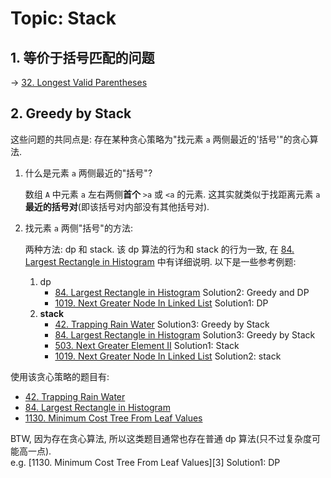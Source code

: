 # Topic: Stack

## 1. 等价于括号匹配的问题

-> [32. Longest Valid Parentheses][32]

## 2. Greedy by Stack

这些问题的共同点是: 存在某种贪心策略为"找元素 `a` 两侧最近的'括号'"的贪心算法.

1. 什么是元素 `a` 两侧最近的"括号"?

    数组 `A` 中元素 `a` 左右两侧**首个** `>a` 或 `<a` 的元素. 这其实就类似于找距离元素 `a` **最近的括号对**(即该括号对内部没有其他括号对).

2. 找元素 `a` 两侧"括号"的方法:

    两种方法: dp 和 stack. 该 dp 算法的行为和 stack 的行为一致, 在 [84. Largest Rectangle in Histogram][84] 中有详细说明. 以下是一些参考例题:

    1. dp
        - [84. Largest Rectangle in Histogram][84] Solution2: Greedy and DP
        - [1019. Next Greater Node In Linked List][1019] Solution1: DP
    2. **stack**
        - [42. Trapping Rain Water][42] Solution3: Greedy by Stack
        - [84. Largest Rectangle in Histogram][84] Solution3: Greedy by Stack
        - [503. Next Greater Element II][503] Solution1: Stack
        - [1019. Next Greater Node In Linked List][1019] Solution2: stack

使用该贪心策略的题目有:

- [42. Trapping Rain Water][42]
- [84. Largest Rectangle in Histogram][84]
- [1130. Minimum Cost Tree From Leaf Values][1130]

BTW, 因为存在贪心算法, 所以这类题目通常也存在普通 dp 算法(只不过复杂度可能高一点).  
e.g. [1130. Minimum Cost Tree From Leaf Values][3] Solution1: DP

[32]: ../solutions/32.longest-valid-parentheses.md
[42]: ../solutions/42.trapping-rain-water.md
[84]: ../solutions/84.largest-rectangle-in-histogram.md
[503]: ../solutions/503.next-greater-element-ii.md
[739]: ../solutions/739.daily-temperatures.md
[844]: ../solutions/844.backspace-string-compare.md
[1019]: ../solutions/1019.next-greater-node-in-linked-list.md
[1130]: ../solutions/1130.minimum-cost-tree-from-leaf-values.md
